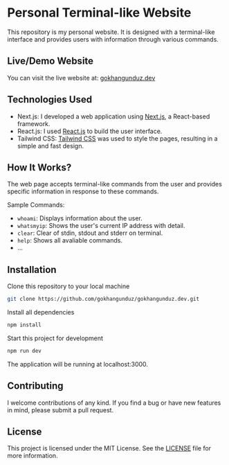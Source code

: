 # Personal Terminal-like Website

This repository is my personal website. It is designed with a terminal-like interface and provides users with information through various commands.

## Live/Demo Website

You can visit the live website at: [gokhangunduz.dev](https://gokhangunduz.dev)

## Technologies Used

- Next.js: I developed a web application using [Next.js](https://nextjs.org/), a React-based framework.
- React.js: I used [React.js](https://reactjs.org/) to build the user interface.
- Tailwind CSS: [Tailwind CSS](https://tailwindcss.com/) was used to style the pages, resulting in a simple and fast design.

## How It Works?

The web page accepts terminal-like commands from the user and provides specific information in response to these commands.

Sample Commands:

- `whoami`: Displays information about the user.
- `whatsmyip`: Shows the user's current IP address with detail.
- `clear`: Clear of stdin, stdout and stderr on terminal.
- `help`: Shows all avaliable commands.
- ...

## Installation

Clone this repository to your local machine

```bash
git clone https://github.com/gokhangunduz/gokhangunduz.dev.git
```

Install all dependencies

```bash
npm install
```

Start this project for development

```bash
npm run dev
```

The application will be running at localhost:3000.

## Contributing

I welcome contributions of any kind. If you find a bug or have new features in mind, please submit a pull request.

## License

This project is licensed under the MIT License. See the [LICENSE](LICENSE) file for more information.
